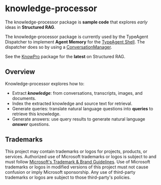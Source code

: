 # knowledge-processor

The knowledge-processor package is **sample code** that explores _early_ ideas in **Structured RAG**.

The knowledge-processor package is currently used by the TypeAgent Dispatcher to implement **Agent Memory** for the [TypeAgent Shell](../shell). The dispatcher does so by using a [ConversationManager](./src/conversation/conversationManager.ts).

See the [KnowPro](../knowPro/README.md) package for the **latest** on Structured RAG.

## Overview

Knowledge-processor explores how to:

- Extract **_knowledge_**: from conversations, transcripts, images, and documents.
- Index the extracted knowledge and source text for retrieval.
- Generate queries: translate natural language questions into **queries** to retrieve this knowledge.
- Generate answers: use query results to generate natural language **_answer_** questions.

## Trademarks

This project may contain trademarks or logos for projects, products, or services. Authorized use of Microsoft
trademarks or logos is subject to and must follow
[Microsoft's Trademark & Brand Guidelines](https://www.microsoft.com/en-us/legal/intellectualproperty/trademarks/usage/general).
Use of Microsoft trademarks or logos in modified versions of this project must not cause confusion or imply Microsoft sponsorship.
Any use of third-party trademarks or logos are subject to those third-party's policies.
